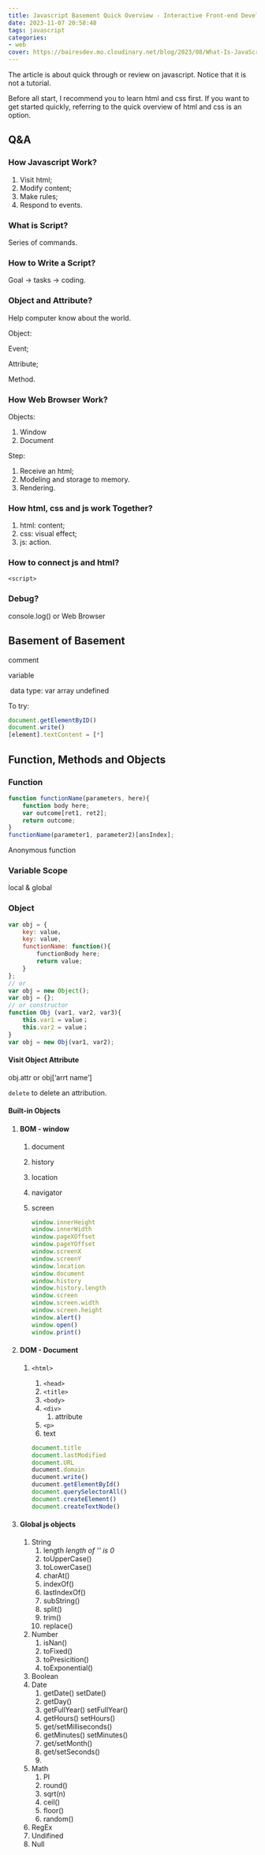 ```yaml
---
title: Javascript Basement Quick Overview - Interactive Front-end Development
date: 2023-11-07 20:58:48
tags: javascript
categories:
- web
cover: https://bairesdev.mo.cloudinary.net/blog/2023/08/What-Is-JavaScript-Used-For.jpg?tx=w_3840,q_auto
---
```


The article is about quick through or review on javascript. Notice that it is not a tutorial.

Before all start, I recommend you to learn html and css first. If you want to get started quickly, referring to the quick overview of html and css is an option.

<!--more-->

## Q&A

### How Javascript Work?

1. Visit html;
2. Modify content;
3. Make rules;
4. Respond to events.

### What is Script?

Series of commands.

### How to Write a Script?

Goal -> tasks -> coding.

### Object and Attribute?

Help computer know about the world.

Object:

Event;

Attribute;

Method.

### How Web Browser Work?

Objects:

1. Window
2. Document

Step:

1. Receive an html;
2. Modeling and storage to memory.
3. Rendering.

### How html, css and js  work Together?

1. html: content;
2. css: visual effect;
3. js: action.

### How to connect js and html?

`<script>`

### Debug?

console.log() or Web Browser



## Basement of Basement

comment

variable

​	data type: var array undefined

To try:

```javascript
document.getElementByID()
document.write()
[element].textContent = [*]
```



## Function, Methods and Objects

### Function

```js
function functionName(parameters, here){
    function body here;
    var outcome[ret1, ret2];
    return outcome;
}
functionName(parameter1, parameter2)[ansIndex];
```

Anonymous function

### Variable Scope

local & global

### Object

```js
var obj = {
    key: value，
    key: value,
    functionName: function(){
        functionBody here;
        return value;
    }
};
// or
var obj = new Object();
var obj = {};
// or constructor
function Obj (var1, var2, var3){
    this.var1 = value；
    this.var2 = value；
}
var obj = new Obj(var1, var2);
```

#### Visit Object Attribute

obj.attr or obj[‘arrt name’]

`delete` to delete an attribution.

#### Built-in Objects

1. #### BOM - window

   1. document

   2. history

   3. location

   4. navigator

   5. screen

      ```js
      window.innerHeight
      window.innerWidth
      window.pageXOffset
      window.pageYOffset
      window.screenX
      window.screenY
      window.location
      window.document
      window.history
      window.history.length
      window.screen
      window.screen.width
      window.screen.height
      window.alert()
      window.open()
      window.print()
      ```

      

2. #### DOM - Document

   1. `<html>`

      1. `<head>`
      2. `<title>`
      3. `<body>`
      4. `<div>`
         1. attribute
      5. `<p>`
      6. text

      ```js
      document.title
      document.lastModified
      document.URL
      ducument.domain
      ducument.write()
      ducument.getElementById()
      document.querySelectorAll()
      document.createElement()
      document.createTextNode()
      ```

      

3. #### Global js objects

   1. String
      1. length *length of '' is 0*
      2. toUpperCase()
      3. toLowerCase()
      4. charAt()
      5. indexOf()
      6. lastIndexOf()
      7. subString()
      8. split()
      9. trim()
      10. replace()
   2. Number
      1. isNan()
      2. toFixed()
      3. toPresicition()
      4. toExponential()
   3. Boolean
   4. Date
      1. getDate() setDate()
      2. getDay()
      3. getFullYear() setFullYear()
      4. getHours() setHours()
      5. get/setMilliseconds()
      6. getMinutes() setMinutes()
      7. get/setMonth()
      8. get/setSeconds()
      9. 
   5. Math
      1. PI
      2. round()
      3. sqrt(n)
      4. ceil()
      5. floor()
      6. random()
   6. RegEx
   7. Undifined
   8. Null

